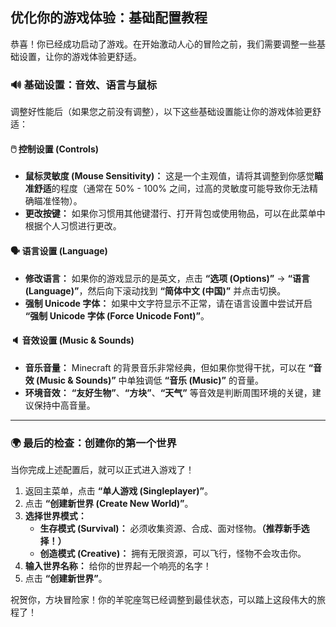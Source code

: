## 优化你的游戏体验：基础配置教程



恭喜！你已经成功启动了游戏。在开始激动人心的冒险之前，我们需要调整一些基础设置，让你的游戏体验更舒适。



### 🔊 基础设置：音效、语言与鼠标



调整好性能后（如果您之前没有调整），以下这些基础设置能让你的游戏体验更舒适：



#### 🖱️ 控制设置 (Controls)



- **鼠标灵敏度 (Mouse Sensitivity)：** 这是一个主观值，请将其调整到你感觉**瞄准舒适**的程度（通常在 50% - 100% 之间，过高的灵敏度可能导致你无法精确瞄准怪物）。
- **更改按键：** 如果你习惯用其他键潜行、打开背包或使用物品，可以在此菜单中根据个人习惯进行更改。



#### 🗣️ 语言设置 (Language)



- **修改语言：** 如果你的游戏显示的是英文，点击 **“选项 (Options)”** -> **“语言 (Language)”**，然后向下滚动找到 **“简体中文 (中国)”** 并点击切换。
- **强制 Unicode 字体：** 如果中文字符显示不正常，请在语言设置中尝试开启 **“强制 Unicode 字体 (Force Unicode Font)”**。



#### 🔈 音效设置 (Music & Sounds)



- **音乐音量：** Minecraft 的背景音乐非常经典，但如果你觉得干扰，可以在 **“音效 (Music & Sounds)”** 中单独调低 **“音乐 (Music)”** 的音量。
- **环境音效：** **“友好生物”**、**“方块”**、**“天气”** 等音效是判断周围环境的关键，建议保持中高音量。

------



### 🌍 最后的检查：创建你的第一个世界



当你完成上述配置后，就可以正式进入游戏了！

1. 返回主菜单，点击 **“单人游戏 (Singleplayer)”**。
2. 点击 **“创建新世界 (Create New World)”**。
3. **选择世界模式：**
   - **生存模式 (Survival)：** 必须收集资源、合成、面对怪物。**（推荐新手选择！）**
   - **创造模式 (Creative)：** 拥有无限资源，可以飞行，怪物不会攻击你。
4. **输入世界名称：** 给你的世界起一个响亮的名字！
5. 点击 **“创建新世界”**。

祝贺你，方块冒险家！你的羊驼座驾已经调整到最佳状态，可以踏上这段伟大的旅程了！